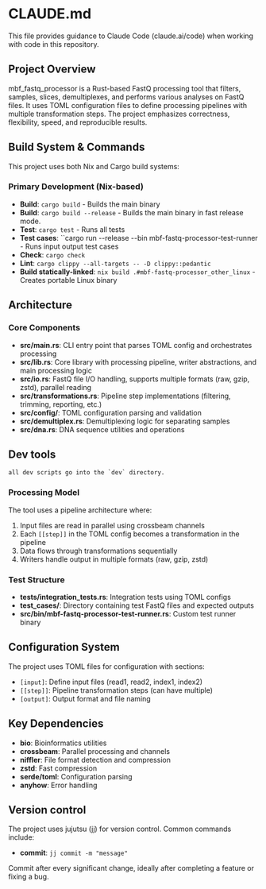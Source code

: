# CLAUDE.md

This file provides guidance to Claude Code (claude.ai/code) when working with code in this repository.

## Project Overview

mbf_fastq_processor is a Rust-based FastQ processing tool that filters, samples, slices, demultiplexes, and performs various analyses on FastQ files. It uses TOML configuration files to define processing pipelines with multiple transformation steps. The project emphasizes correctness, flexibility, speed, and reproducible results.

## Build System & Commands

This project uses both Nix and Cargo build systems:

### Primary Development (Nix-based)
- **Build**: `cargo build` - Builds the main binary
- **Build**: `cargo build --release` - Builds the main binary in fast release mode.
- **Test**: `cargo test` - Runs all tests 
- **Test cases**: ``cargo run --release --bin mbf-fastq-processor-test-runner  - Runs input output test cases
- **Check**: `cargo check`
- **Lint**: `cargo clippy --all-targets -- -D clippy::pedantic`
- **Build statically-linked**: `nix build .#mbf-fastq-processor_other_linux` - Creates portable Linux binary

## Architecture

### Core Components
- **src/main.rs**: CLI entry point that parses TOML config and orchestrates processing
- **src/lib.rs**: Core library with processing pipeline, writer abstractions, and main processing logic
- **src/io.rs**: FastQ file I/O handling, supports multiple formats (raw, gzip, zstd), parallel reading
- **src/transformations.rs**: Pipeline step implementations (filtering, trimming, reporting, etc.)
- **src/config/**: TOML configuration parsing and validation
- **src/demultiplex.rs**: Demultiplexing logic for separating samples
- **src/dna.rs**: DNA sequence utilities and operations

## Dev tools
    all dev scripts go into the `dev` directory.

### Processing Model
The tool uses a pipeline architecture where:
1. Input files are read in parallel using crossbeam channels
2. Each `[[step]]` in the TOML config becomes a transformation in the pipeline
3. Data flows through transformations sequentially
4. Writers handle output in multiple formats (raw, gzip, zstd)

### Test Structure
- **tests/integration_tests.rs**: Integration tests using TOML configs
- **test_cases/**: Directory containing test FastQ files and expected outputs
- **src/bin/mbf-fastq-processor-test-runner.rs**: Custom test runner binary

## Configuration System
The project uses TOML files for configuration with sections:
- `[input]`: Define input files (read1, read2, index1, index2)
- `[[step]]`: Pipeline transformation steps (can have multiple)
- `[output]`: Output format and file naming

## Key Dependencies
- **bio**: Bioinformatics utilities
- **crossbeam**: Parallel processing and channels
- **niffler**: File format detection and compression
- **zstd**: Fast compression
- **serde/toml**: Configuration parsing
- **anyhow**: Error handling


## Version control
The project uses jujutsu (jj) for version control. 
Common commands include: 
 - **commit**:  `jj commit -m "message"`

Commit after every significant change, ideally after completing a feature or fixing a bug.


